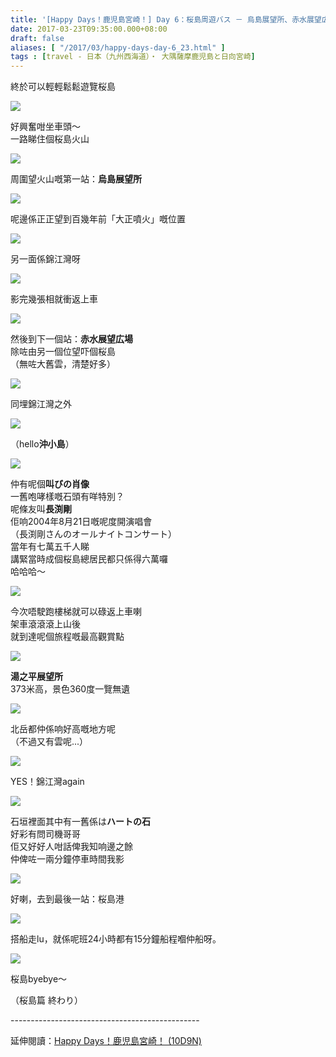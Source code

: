 ```yaml
---
title: '[Happy Days！鹿児島宮崎！] Day 6：桜島周遊バス － 烏島展望所、赤水展望広場、湯之平展望所'
date: 2017-03-23T09:35:00.000+08:00
draft: false
aliases: [ "/2017/03/happy-days-day-6_23.html" ]
tags : [travel - 日本（九州西海道）・ 大隅薩摩鹿児島と日向宮崎]
---
```


終於可以輕輕鬆鬆遊覽桜島  

[![](https://c1.staticflickr.com/3/2910/33548661715_62a6a91251_z.jpg)](https://c1.staticflickr.com/3/2910/33548661715_62a6a91251_z.jpg)

好興奮咁坐車頭～  
一路睇住個桜島火山  

[![](https://c2.staticflickr.com/4/3933/32708162964_962ff28882_z.jpg)](https://c2.staticflickr.com/4/3933/32708162964_962ff28882_z.jpg)

周圍望火山嘅第一站：**烏島展望所**  

[![](https://c2.staticflickr.com/4/3710/33510775366_b812bfd417_z.jpg)](https://c2.staticflickr.com/4/3710/33510775366_b812bfd417_z.jpg)

呢邊係正正望到百幾年前「大正噴火」嘅位置  

[![](https://c2.staticflickr.com/4/3791/33394905922_da121e87d9_z.jpg)](https://c2.staticflickr.com/4/3791/33394905922_da121e87d9_z.jpg)

另一面係錦江灣呀  

[![](https://c1.staticflickr.com/3/2877/33422796121_dc03149c71_z.jpg)](https://c1.staticflickr.com/3/2877/33422796121_dc03149c71_z.jpg)

影完幾張相就衝返上車  

[![](https://c1.staticflickr.com/3/2832/32708136644_40039b89bc_z.jpg)](https://c1.staticflickr.com/3/2832/32708136644_40039b89bc_z.jpg)

然後到下一個站：**赤水展望広場**  
除咗由另一個位望吓個桜島  
（無咗大舊雲，清楚好多）  

[![](https://c1.staticflickr.com/3/2837/33168140700_ce12ea0562_z.jpg)](https://c1.staticflickr.com/3/2837/33168140700_ce12ea0562_z.jpg)

同埋錦江灣之外  

[![](https://c2.staticflickr.com/4/3789/33510763856_ac5c6934d7_z.jpg)](https://c2.staticflickr.com/4/3789/33510763856_ac5c6934d7_z.jpg)

（hello**沖小島**）  

[![](https://c1.staticflickr.com/3/2950/33422844111_23787f2896_z.jpg)](https://c1.staticflickr.com/3/2950/33422844111_23787f2896_z.jpg)

仲有呢個**叫びの肖像**  
一舊咆哮樣嘅石頭有咩特別？  
呢條友叫**長渕剛**  
佢响2004年8月21日嘅呢度開演唱會  
（長渕剛さんのオールナイトコンサート）  
當年有七萬五千人睇  
講緊當時成個桜島總居民都只係得六萬囉  
哈哈哈～  

[![](https://c2.staticflickr.com/4/3874/33422789351_d0e11bc524_z.jpg)](https://c2.staticflickr.com/4/3874/33422789351_d0e11bc524_z.jpg)

今次唔駛跑樓梯就可以碌返上車喇  
架車滾滾滾上山後  
就到達呢個旅程嘅最高觀賞點  

[![](https://c1.staticflickr.com/3/2881/33422803671_b47b38da96_z.jpg)](https://c1.staticflickr.com/3/2881/33422803671_b47b38da96_z.jpg)

**湯之平展望所**  
373米高，景色360度一覽無遺  

[![](https://c2.staticflickr.com/4/3684/33422813211_37c662bc01_z.jpg)](https://c2.staticflickr.com/4/3684/33422813211_37c662bc01_z.jpg)

北岳都仲係响好高嘅地方呢  
（不過又有雲呢...）  

[![](https://c2.staticflickr.com/4/3942/33510730006_63b8e2ab82_z.jpg)](https://c2.staticflickr.com/4/3942/33510730006_63b8e2ab82_z.jpg)

YES！錦江灣again  

[![](https://c2.staticflickr.com/4/3852/33422821451_a92bbc94d7_z.jpg)](https://c2.staticflickr.com/4/3852/33422821451_a92bbc94d7_z.jpg)

石垣裡面其中有一舊係は**ハートの石**  
好彩有問司機哥哥  
佢又好好人咁話俾我知响邊之餘  
仲俾咗一兩分鐘停車時間我影  

[![](https://c1.staticflickr.com/3/2873/33395229962_3cae52669a_z.jpg)](https://c1.staticflickr.com/3/2873/33395229962_3cae52669a_z.jpg)

好喇，去到最後一站：桜島港  

[![](https://c1.staticflickr.com/3/2902/33511031956_a6c70bd7a5_z.jpg)](https://c1.staticflickr.com/3/2902/33511031956_a6c70bd7a5_z.jpg)

搭船走lu，就係呢班24小時都有15分鐘船程嗰仲船呀。  

[![](https://c1.staticflickr.com/3/2937/33552032945_5939a31c5e_z.jpg)](https://c1.staticflickr.com/3/2937/33552032945_5939a31c5e_z.jpg)

桜島byebye～  
  
（桜島篇 終わり）  
  
\-----------------------------------------------  
  
延伸閱讀：[Happy Days！鹿児島宮崎！ (10D9N)](http://www.hidie.net/2017/06/happy-days10d9n.html)